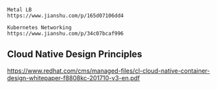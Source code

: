 
```
Metal LB
https://www.jianshu.com/p/165d07106dd4
```
```
Kubernetes Networking
https://www.jianshu.com/p/34c07bcaf996
```
## Cloud Native Design Principles

https://www.redhat.com/cms/managed-files/cl-cloud-native-container-design-whitepaper-f8808kc-201710-v3-en.pdf
